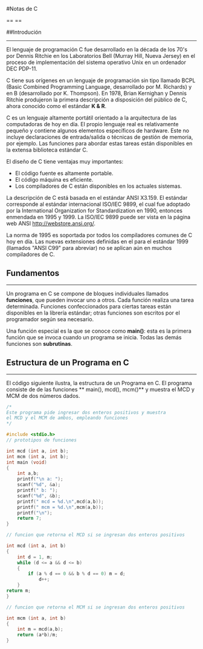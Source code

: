 #Notas de C

== ==

##Introdución

- - -

El lenguaje de programación C fue desarrollado en la década de los 70's por Dennis Ritchie en los Laboratorios Bell (Murray Hill, Nueva Jersey) en el proceso de implementación del sistema operativo Unix en un ordenador DEC PDP-11.

C tiene sus orígenes en un lenguaje de programación sin tipo llamado BCPL (Basic Combined Programming Language, desarrollado por M. Richards) y en B (desarrollado por K. Thompson). En 1978, Brian Kernighan y Dennis Ritchie produjeron la primera descripción a disposición del público de C, ahora conocido como el estándar **K & R**.

C es un lenguaje altamente portátil orientado a la arquitectura de las computadoras de hoy en día. El propio lenguaje real es relativamente pequeño y contiene algunos elementos específicos de hardware. Este no incluye declaraciones de entrada/salida o técnicas de gestión de memoria, por ejemplo. Las funciones para abordar estas tareas están disponibles en la extensa biblioteca estándar C.

El diseño de C tiene ventajas muy importantes:

* El código fuente es altamente portable.
* El código máquina es eficiente.
* Los compiladores de C están disponibles en los actuales sistemas.

La descripción de C está basada en el estándar ANSI X3.159. El estándar corresponde al estándar internacional ISO/IEC 9899, el cual fue adoptado por la International Organization  for Standardization en 1990, entonces enmendada en 1995 y 1999. La ISO/IEC 9899 puede ser vista en la página web ANSI http://webstore.ansi.org/.


La norma de 1995 es soportada por  todos los compiladores comunes de C hoy en día. Las nuevas extensiones definidas en el para el estándar  1999 (llamados "ANSI C99" para abreviar) no se aplican aún en muchos compiladores de C.

## Fundamentos

- - -

Un programa en C se compone de bloques  individuales llamados **funciones**, que pueden invocar uno a  otros. Cada función realiza una tarea determinada. Funciones confeccionados para ciertas tareas  están disponibles en la librería estándar; otras funciones son escritos por el programador según sea necesario.

Una función especial es  la que se conoce como **main()**: esta es la primera función que se invoca cuando un programa se inicia. Todas las demás funciones son **subrutinas**.

## Estructura de un Programa en C

- - -

El código siguiente ilustra, la estructura de un Programa en C. El programa consiste de de las funciones ** main(), mcd(), mcm()** y muestra el MCD y MCM de dos números dados.


```c
/*
Este programa pide ingresar dos enteros positivos y muestra
el MCD y el MCM de ambos, empleando funciones 
*/

#include <stdio.h>
// prototipos de funciones

int mcd (int a, int b);
int mcm (int a, int b);
int main (void)
{
	int a,b;
	printf("\n a: ");
	scanf("%d", &a);
	printf(" b: ");
	scanf("%d", &b);
	printf(" mcd = %d.\n",mcd(a,b));
	printf(" mcm = %d.\n",mcm(a,b));
	printf("\n");
	return 7;
}

// funcion que retorna el MCD si se ingresan dos enteros positivos

int mcd (int a, int b)
{
	int d = 1, m;
	while (d <= a && d <= b)
	{
		if (a % d == 0 && b % d == 0) m = d;
			d++;
	}
return m;
}

// funcion que retorna el MCM si se ingresan dos enteros positivos

int mcm (int a, int b)
{
	int m = mcd(a,b);
	return (a*b)/m;
}
```

